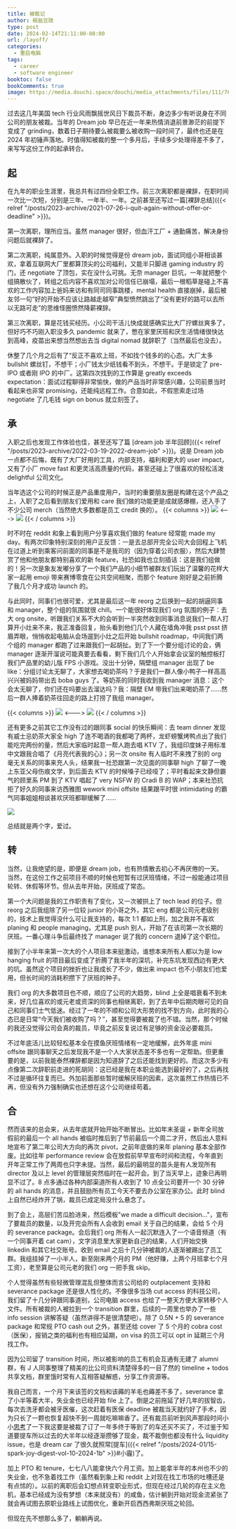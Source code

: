 ```yaml
---
title: 被裁记
author: 椒盐豆豉
type: post
date: 2024-02-14T21:11:00-08:00
url: /layoff/
categories:
  - 重启电脑
tags:
  - career
  - software engineer
booktoc: false
bookComments: true
image: https://media.douchi.space/douchi/media_attachments/files/111/767/969/671/357/709/original/e8ede42995334c72.png
---
```


过去这几年美国 tech 行业风雨飘摇世风日下裁员不断，身边多少有听说身在不同公司的朋友被裁。当年的 Dream job 早已在近一年来热情消退前景渺茫的前提下变成了 grinding，数着日子期待要么被裁要么被收购一段时间了，最终也还是在 2024 年初锤声落地。时值得知被裁的整一个多月后，手续多少处理得差不多了，来写写这份工作的起承转合。

<!--more-->

## 起
在九年的职业生涯里，我总共有过四份全职工作。前三次离职都是裸辞，在职时间一次比一次短，分别是三年、一年半、一年。之前甚至还写过一篇[裸辞总结]({{< relref "/posts/2023-archive/2021-07-26-i-quit-again-without-offer-or-deadline" >}})。

第一次离职，理所应当。虽然 manager 很好，但血汗工厂 + 通勤痛苦，解决身份问题后就裸辞了。

第二次离职，纯属意外。入职的时候觉得是份 dream job，面试同组小哥相谈甚欢，拿着互联网大厂里都算顶尖的公司福利，又能半只脚进 gaming industry 的门，还 negotiate 了顶包，实在没什么可挑。无奈 manager 巨坑，一年就把整个组搞散伙了，转组之后内容不喜欢加对公司信任已崩塌，最后一根稻草是碰上不喜欢的工作内容加上爸妈来访和有同司同事跳楼，mental health 直接崩掉，最后被友邻一句“好的开始不应该让路越走越窄”典型愤然跳出了“没有更好的路可以去所以无路可走”的思维怪圈愤然降薪裸辞。

第三次离职，算是花钱买经历。小公司干活儿快成就感确实比大厂拧螺丝爽多了，但好巧不巧刚入职没多久 pandemic 就来了，憋在家里厌班和厌生活情绪很快达到高峰，疫苗出来想当然想出去当 digital nomad 就辞职了（当然最后也没去）。

休整了几个月之后有了“反正不喜欢上班，不如找个钱多的的心态。大厂太多 bullshit 螺丝钉，不想干；小厂钱太少纸钱看不到头，不想干。于是锁定了 pre-IPO 或者刚 IPO 的中厂。这第四次找到的工作算是 greatly exceeds expectation：面试过程聊得非常愉快，做的产品当时非常感兴趣，公司前景当时看起来也非常 promising，还能纯远程工作。合意如此，不假思索走过场 negotiate 了几毛钱 sign on bonus 就立刻签了。

## 承
入职之后也发现工作体验也佳，甚至还写了篇 [dream job 半年回顾]({{< relref "/posts/2023-archive/2022-03-19-2022-dream-job" >}})。说是 Dream job 一点都不后悔，既有了大厂好用的工具，内部支持，福利和更大的 user impact，又有了小厂 move fast 和更灵活高质量的代码，甚至还碰上了很喜欢的轻松活泼 delightful 公司文化。

当年选这个公司的时候正是产品重度用户，当时的重要朋友圈是构建在这个产品之上，入职了之后看到朋友们爱用和 care 我们做的功能更是成就感爆棚，还入手了不少公司 merch（当然绝大多数都是员工 credit 换的）。
{{< columns >}}
![](https://media.douchi.space/douchi/media_attachments/files/110/336/344/333/740/987/original/6f64f22419e9a366.jpeg)
<--->
![](https://media.douchi.space/douchi/media_attachments/files/110/051/744/301/576/878/original/b462baf5771f08e8.jpeg)
{{< / columns >}}

时不时在 reddit 和象上看到用户分享喜欢我们做的 feature 经常能 made my day。有两次印象特别深刻的用户正反馈：一是去总部开完全公司大会回程上飞机在过道上听到乘客问前面的同事是不是我司的（因为穿着公司衣服），然后大肆赞赏了他和他朋友都特别喜欢的新 feature，社恐如我也立刻插话：这是我们组做的！另一次是象友发嘟分享了一个我们产品的小细节被群友们玩出了温馨的花样大家一起用 emoji 带来赛博零食在公共空间相聚，而那个 feature 刚好是之前折腾了我几个月才成功 launch 的。

与此同时，同事们也很可爱，尤其是最后这一年 reorg 之后换到一起的胡逼同事和 manager，整个组的氛围就很 chill。一个能很好体现我们 org 氛围的例子：去大 org onsite，听跟我们关系不大的会听到一半突然收到同事消息说我们一帮人打算开小灶来不来，我正准备回复，抬头看到他们几个人藏在墙角冲我 psst psst 挤眉弄眼，悄悄收起电脑从会场遛到小灶之后开始 bullshit roadmap，中间我们两个组的 manager 都跑了过来跟我们一起胡扯。到了下一个要分组讨论的会，俩 manager 逐渐开溜说可能真要去看看，剩下我们几个人开始拿会议室的触控板打我们产品里的幼儿版 FPS 小游戏。没出十分钟，隔壁组 manager 出现了 be like：分组讨论太无聊了，大家想去喝奶茶吗？于是我们一群人像小鸭子一样高高兴兴被妈妈带出去 boba guys 了。等奶茶的同时我收到我 manager 消息：这个会太无聊了，你们还在吗要出去溜达吗？我：隔壁 EM 带我们出来喝奶茶了……然后一群人捧着奶茶往回走的路上打捞了我组 manager。

{{< columns >}}
![](https://media.douchi.space/douchi/media_attachments/files/111/293/435/820/262/504/original/b61d9f34da525fdc.jpg)
<--->
![](https://media.douchi.space/douchi/media_attachments/files/111/933/480/189/502/709/original/c123343c4cba4954.png)
{{< / columns >}}

还有更多之前其它工作没有过的跟同事 social 的快乐瞬间：去 team dinner 发现有威士忌奶茶大家全 high 了连不喝酒的我都喝了两杯，龙虾螃蟹烤鸭点出了我们能吃完两份的量，然后大家临时起意一帮人跑去唱 KTV 了，我组印度妹子用标准中文跟我合唱了《月亮代表我的心》；另一次 onsite 有人临时不来拽了别的 org 毫无关系的同事来充人头，结果我一社恐跟第一次见面的同事聊 high 了聊了一晚上东亚父母伤痕文学，到后面去 KTV 的时候嗓子已经哑了；平时看起来文静但霸气的顾里系 PM 到了 KTV 唱起了 very NSFW 的 Cradi B 的 WAP；本来社恐抗拒了好久的同事来访西雅图 wework mini offsite 结果跟平时很 intimidating 的霸气同事姐姐相谈甚欢厌班都聊缓解了……

![](https://media.douchi.space/douchi/media_attachments/files/111/933/470/325/384/993/original/b4ed126e53725e2f.png)

总结就是两个字，爱过。

## 转
当然，让我绝望的是，即便是 dream job，也有热情散去初心不再厌倦的一天。当然，在这份工作之前项目不顺的时候也短暂有过厌班情绪，不过一般能通过项目轮转、休假等环节。但从去年开始，厌班成了常态。

第一个大问题是我的工作职责有了变化，又一次被拱上了 tech lead 的位子。但 reorg 之后我组除了另一位较 junior 的小哥之外，其它 eng 都是公司元老级别的，技术上我觉得没什么可让我支持的，每次 1:1 都如上刑，加之我并不喜欢 planing 和 people managing，尤其是 push 别人，开始了在该司第一次长期的厌班。一番心理斗争后最终找了 manager 说了我的 concern 退掉了这个职位。

接到了小半年来第一次大的个人项目本来挺激动，谁想本来所有人都以为是 low hanging fruit 的项目最后变成了折腾了我半年的深坑，补完东坑发现西边有更大的坑。虽然这个项目的挫折也让我成长了不少，做出来 impact 也不小朋友们也爱用，但长时间的消耗积攒下了厌班的种子。

我们 org 的大多数项目也不顺，顺应了公司的大趋势，blind 上全是唱衰看不到未来，好几位喜欢的或元老或资深的同事也相继离职，到了去年中后期肉眼可见的自己和同事们士气低迷。经过了一年的不顺和公司大形势的找不到方向，此时我的心态已是日常“今天我们被收购了吗？”，甚至觉得要被裁了也不错。当然，那个时候的我还没觉得公司会真的裁员，毕竟之前反复说过有足够的资金没必要裁员。

不过年底活儿比较轻松基本全在摸鱼厌班情绪有一定地缓解，此外年底 mini offsite 跟同事聊天之后发现我不是一个人大家状态差不多也有一定帮助。但更重要的是，以前我能泰然裸辞都是因为知道辞了之后还能找到更好的。而这次多少有点像第二次辞职前走进的死胡同：这已经是我在本职业能选到最好的了，之后再找不过是循环往复而已。外加前面那些暂时缓解厌班的因素，这次虽然工作热情已不再，但没有外力强制确实也还想在这个公司继续苟着。

## 合
然而该来的总会来，从去年底就开始开始不断冒出。比如年末圣诞 + 新年全司放假前的最后一个 all hands 被临时推后到了节前最后一个周二才开，然后出人意料地宣布了第二年公司大方向的再次 pivot，之前年底做的来年 planing 基本全部作废。比如往年 performance review 会在放假前早早宣布时间和流程，今年直到开年正常工作了两周也只字未提。当然，最后的最明显的苗头是有人发现所有 director 及以上 level 的管理层突然临时在一起开会。到了当天早上，迹象已再明显不过了。8 点多通过各种内部渠道所有人收到了 10 点全公司要开一个 30 分钟的 all hands 的消息，并且鼓励所有员工今天不要去办公室在家办公。此时 blind 上自然已经炸开了锅，裁员已成定局没什么悬念了。

到了会上，高层们苦瓜脸进来，然后模板"we made a difficult decision…"，宣布了要裁员的数量，以及开完会所有人会收到 email 关于自己的结果，会给 5 个月的 severance package。会后我们 org 所有人一起沉默连入了一个语音频道（有一个同事开着 cat cam），文字消息里大家更新自己的结果，人们开始交换 linkedin 和其它社交账号。收到 email 之后十几分钟被裁的人逐渐被踢出了员工群。我组挂掉了一小半人，新至刚来两个月的 PM（他好赚，上两个月班拿七个月工资），老至算是公司元老的我们 org 一把手我 skip。

个人觉得虽然有些轻微管理混乱但整体而言公司给的 outplacement 支持和 severance package 还是很人性化的。不像很多当场 cut access 的科技公司，我们留了十几分钟跟同事道别，公司电脑 access 也给了一整天方便大家转移个人文件。所有被裁的人被拉到一个 transition 群里，后续的一周里也举办了一些 info session 讲解答疑（虽然讲得不是很清楚吧）。除了 0.5N + 5 的 severance package 和常规 PTO cash out 之外，甚至还给 cover 了 5 个月的 cobra cost（医保），报销之类的福利也有相应延期，on visa 的员工可以 opt in 延期三个月找工作。

因为公司留了 transition 时间，所以被影响的员工有机会互通有无建了 alumni 群，有 J 人同事整理了精美的比公司资料清楚得多的一目了然的 timeline + todos 共享文档，群里饿时常有人互相答疑解惑，分享工作资源等。

我自己而言，一个月下来该签的文档和该薅的羊毛也薅差不多了，severance 拿了小半等着大半，失业金也已经开始 file 上了。倒是之前拖延了好几年的拔智齿，每次去洗牙都会被牙医催，这次赶着有医保 deadline 被裁当天就约好了手术，因为只长了一颗也恢复超快不到一周就吃嘛嘛香了。还有裁员前听到风声那段时间小小[思考](https://douchi.space/@mtfront/111704925513766351)了一下我这要是被裁了订了一年多终于等到了的车还买不买了，不过鉴于知道要提车所以过去的大半年以经逐渐攒够了现金，裁不裁倒也都没有什么 liquidity issue，也是 dream car 了很久就照常[提车]({{< relref "/posts/2024-01/15-spark-joy-digest-vol-10-2024-1b" >}}#小霾)了。

加上 PTO 和 tenure，七七八八能拿快六个月工资。加上能拿半年的本州也不少的失业金，也不急着找工作（虽然看到象上和 reddit 上对现在找工市场的吐槽还是有点怵的）。以前的离职后会幻想点转变职业形式，但现在经过几轮的存在主义危机，基本已经成为没有梦想（本来就没有）的咸鱼，估计躺到开始对现金流紧张了就会再试图去原职业路线上试图优化，重新开启西西弗斯厌班之轮回。

但现在先不想那么多了，躺躺再说。